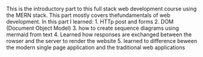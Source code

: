This is the introductory part to this full stack web development course using the MERN stack. This part mostly covers thefundamentals of web development.
In this part I learned:
    1. HTTp post and forms
    2. DOM (Document Object Model)
    3. how to create sequence diagrams using mermaid from text
    4. Learned how responses are exchanged between the rowser and the server to render the website
    5. learned to difference beween the modern single page application and the traditional web applications
